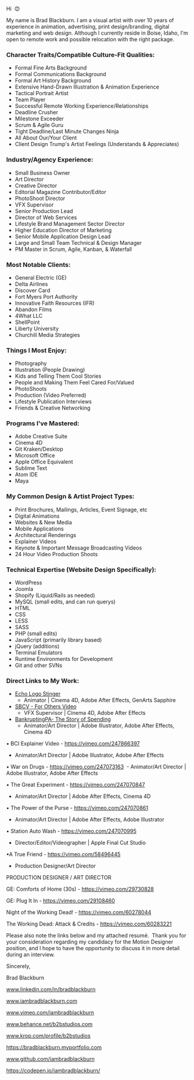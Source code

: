 Hi  :blush:

My name is Brad Blackburn. I am a visual artist with over 10 years of experience in animation, advertising, print design/branding, digital marketing and web design. Although I currently reside in Boise, Idaho, I'm open to remote work and possible relocation with the right package. 

### Character Traits/Compatible Culture-Fit Qualities:
- Formal Fine Arts Background
- Formal Communications Background 
- Formal Art History Background
- Extensive Hand-Drawn Illustration & Animation Experience
- Tactical Portrait Artist
- Team Player
- Successful Remote Working Experience/Relationships
- Deadline Crusher
- Milestone Exceeder
- Scrum & Agile Guru
- Tight Deadline/Last Minute Changes Ninja
- All About Our/Your Client
- Client Design Trump's Artist Feelings (Understands & Appreciates)

### Industry/Agency Experience:
- Small Business Owner
- Art Director
- Creative Director
- Editorial Magazine Contributor/Editor
- PhotoShoot Director
- VFX Supervisor
- Senior Production Lead
- Director of Web Services
- Lifestyle Brand Management Sector Director
- Higher Education Director of Marketing
- Senior Mobile Application Design Lead
- Large and Small Team Technical & Design Manager
- PM Master in Scrum, Agile, Kanban, & Waterfall 

### Most Notable Clients:
- General Electric (GE)
- Delta Airlines
- Discover Card
- Fort Myers Port Authority
- Innovative Faith Resources (IFR)
- Abandon Films
- 4What LLC
- ShellPoint
- Liberty University
- Churchill Media Strategies

### Things I Most Enjoy:
- Photography 
- Illustration (People Drawing)
- Kids and Telling Them Cool Stories
- People and Making Them Feel Cared For/Valued
- PhotoShoots
- Production (Video Preferred)
- Lifestyle Publication Interviews
- Friends & Creative Networking

### Programs I've Mastered:
- Adobe Creative Suite
- Cinema 4D
- Git Kraken/Desktop
- Microsoft Office
- Apple Office Equivalent
- Sublime Text
- Atom IDE
- Maya

### My Common Design & Artist Project Types:
- Print Brochures, Mailings, Articles, Event Signage, etc
- Digital Animations
- Websites & New Media
- Mobile Applications
- Architectural Renderings
- Explainer Videos
- Keynote & Important Message Broadcasting Videos
- 24 Hour Video Production Shoots

### Technical Expertise (Website Design Specifically):
- WordPress
- Joomla
- Shopify (Liquid/Rails as needed)
- MySQL (small edits, and can run querys)
- HTML
- CSS
- LESS
- SASS
- PHP (small edits)
- JavaScript (primarily library based)
- jQuery (additions) 
- Terminal Emulators
- Runtime Environments for Development
- Git and other SVNs

### Direct Links to My Work:

- [Echo Logo Stinger](https://vimeo.com/247061939)
   - Animator | Cinema 4D, Adobe After Effects, GenArts Sapphire
- [SBCV - For Others Video](https://vimeo.com/96846644)
  - VFX Supervisor | Cinema 4D, Adobe After Effects
- [BankruptingPA- The Story of Spending](https://vimeo.com/247070995)
   - Animator/Art Director | Adobe Illustrator, Adobe After Effects, Cinema 4D

• BCI Explainer Video - https://vimeo.com/247866397
- Animator/Art Director | Adobe Illustrator, Adobe After Effects

• War on Drugs - https://vimeo.com/247073163
 - Animator/Art Director | Adobe Illustrator, Adobe After Effects

• The Great Experiment - https://vimeo.com/247070847
- Animator/Art Director | Adobe After Effects, Cinema 4D

• The Power of the Purse - https://vimeo.com/247070861
- Animator/Art Director | Adobe After Effects, Adobe Illustrator

• Station Auto Wash - https://vimeo.com/247070995
- Director/Editor/Videographer | Apple Final Cut Studio


•A True Friend - https://vimeo.com/58496445
- Production Designer/Art Director

PRODUCTION DESIGNER / ART DIRECTOR

GE: Comforts of Home (30s) - https://vimeo.com/29730828

GE: Plug It In - https://vimeo.com/29108460

Night of the Working Dead! - https://vimeo.com/60278044

The Working Dead: Attack & Credits - https://vimeo.com/60283221


Please also note the links below and my attached resumé.  Thank you for your consideration regarding my candidacy for the Motion Designer position, and I hope to have the opportunity to discuss it in more detail during an interview.


Sincerely,

Brad Blackburn


www.linkedin.com/in/bradblackburn

www.iambradblackburn.com

www.vimeo.com/iambradblackburn

www.behance.net/b2bstudios.com

www.krop.com/profile/b2bstudios

https://bradblackburn.myportfolio.com

www.github.com/iambradblackburn

https://codepen.io/iambradblackburn/


